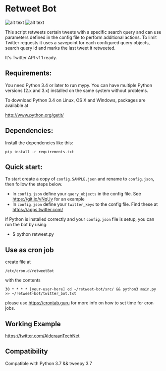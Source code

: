 Retweet Bot
==================

![alt text](https://img.shields.io/badge/python-3.7-green.svg "Python3.7") ![alt text](https://img.shields.io/badge/tweepy-3.7-green.svg "tweepy3.7")

This script retweets certain tweets with a specific search query and can use parameters defined in the config file to perform additional actions. To limit Twitter requests it uses a savepoint for each configured query objects, search query id and marks the last tweet it retweeted. 

It's Twitter API v1.1 ready.

Requirements:
-------------
You need Python 3.4 or later to run mypy. You can have multiple Python versions (2.x and 3.x) installed on the same system without problems.

To download Python 3.4 on Linux, OS X and Windows, packages are available at

  http://www.python.org/getit/

Dependencies:
-------------
Install the dependencies like this:

   ```pip install -r requirements.txt```

Quick start:
-------------

To start create a copy of ```config.SAMPLE.json``` and rename to ```config.json```, then follow the steps below.
* In ```config.json``` define your ```query_objects``` in the config file. See https://git.io/vNqUv for an example
* In ```config.json``` define your ```twitter_keys``` to the config file. Find these at https://apps.twitter.com/

If Python is installed correctly and your ```config.json``` file is setup, you can run the bot by using: 
* $ python retweet.py


Use as cron job
---------------

create file at 

```/etc/cron.d/retweetBot```

with the contents

```
30 * * * * [your-user-here] cd ~/retweet-bot/src/ && python3 main.py >> ~/retweet-bot/twitter_bot.txt
```

please use https://crontab.guru for more info on how to set time for cron jobs.

Working Example
---------------

‪https://twitter.com/AlderaanTechNet‬

Compatibility
-------------

Compatible with Python 3.7 && tweepy 3.7
